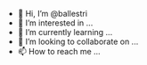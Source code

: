 - 👋 Hi, I’m @ballestri
- 👀 I’m interested in ...
- 🌱 I’m currently learning ...
- 💞️ I’m looking to collaborate on ...
- 📫 How to reach me ...

<!---
ballestri/ballestri is a ✨ special ✨ repository because its `README.md` (this file) appears on your GitHub profile.
You can click the Preview link to take a look at your changes.
--->
